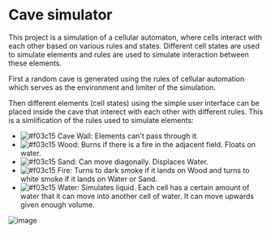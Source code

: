 # Cave simulator
This project is a simulation of a cellular automaton, where cells interact with each other based on various rules and states. Different cell states are used to simulate elements and rules are used to simulate interaction between these elements. 

First a random cave is generated using the rules of cellular automation which serves as the environment and limiter of the simulation.

Then  different elements (cell states) using the simple user interface can be placed inside the cave that interect with each other with different rules. This is a simlification of the rules used to simulate elements:
* ![#f03c15](https://placehold.co/15x15/191919/191919.png) Cave Wall: Elements can't pass through it.
* ![#f03c15](https://placehold.co/15x15/783f04/783f04.png) Wood: Burns if there is a fire in the adjacent field. Floats on water.
* ![#f03c15](https://placehold.co/15x15/f8e2a1/f8e2a1.png) Sand: Can move diagonally. Displaces Water.
* ![#f03c15](https://placehold.co/15x15/f03c15/f03c15.png) Fire: Turns to dark smoke if it lands on Wood and turns to white smoke if it lands on Water or Sand.
* ![#f03c15](https://placehold.co/15x15/3d85c6/3d85c6.png) Water: Simulates liquid. Each cell has a certain amount of water that it can move into another cell of water. It can move upwards given enough volume.

![image](https://github.com/GrujicBard/CaveSimulator/assets/33715866/6de237ea-cf76-4dff-8e73-d58292a732be)
